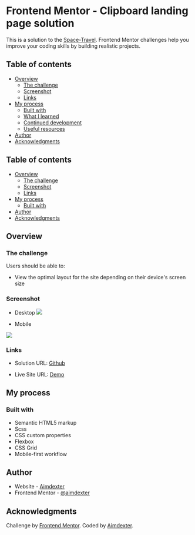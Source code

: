 # Frontend Mentor - Clipboard landing page solution

This is a solution to the [Space-Travel](https://www.frontendmentor.io/challenges/social-proof-section-6e0qTv_bA/hub/social-proof-section-H14fvK3S9). Frontend Mentor challenges help you improve your coding skills by building realistic projects. 

## Table of contents

- [Overview](#overview)
  - [The challenge](#the-challenge)
  - [Screenshot](#screenshot)
  - [Links](#links)
- [My process](#my-process)
  - [Built with](#built-with)
  - [What I learned](#what-i-learned)
  - [Continued development](#continued-development)
  - [Useful resources](#useful-resources)
- [Author](#author)
- [Acknowledgments](#acknowledgments)

## Table of contents

- [Overview](#overview)
  - [The challenge](#the-challenge)
  - [Screenshot](#screenshot)
  - [Links](#links)
- [My process](#my-process)
  - [Built with](#built-with)
- [Author](#author)
- [Acknowledgments](#acknowledgments)


## Overview

### The challenge

Users should be able to:

- View the optimal layout for the site depending on their device's screen size

### Screenshot
- Desktop
![](./src/images/desktop.png)

- Mobile

![](./src/images/mobile.png)

### Links

- Solution URL: [Github](https://github.com/aimdexter/social_proof)

- Live Site URL: [Demo](https://aimdexter.github.io/social_proof/)

## My process

### Built with

- Semantic HTML5 markup
- Scss
- CSS custom properties
- Flexbox
- CSS Grid
- Mobile-first workflow

## Author

- Website - [Aimdexter](https://github.com/aimdexter)
- Frontend Mentor - [@aimdexter](https://www.frontendmentor.io/profile/aimdexter)

## Acknowledgments
Challenge by <a href="https://www.frontendmentor.io?ref=challenge" target="_blank">Frontend Mentor</a>.
Coded by <a href="https://github.com/aimdexter">Aimdexter</a>.